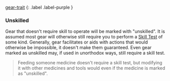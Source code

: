
[gear-trait](Game/Core/Gear#Traits)
{: .label .label-purple }

### Unskilled
Gear that doesn't require skill to operate will be marked with "unskilled". It is assumed most gear will otherwise still require you to perform a [Skill Test](Game/Core/Terminology#Skill%20Test) of some kind. Generally, gear facilitates or aids with actions that would otherwise be impossible, it doesn't make them guaranteed. Even gear marked as unskilled may, if used in unorthodox ways, still require a skill test.

> Feeding someone medicine doesn't require a skill test, but modifying it with other medicines and tools would even if the medicine is marked as "unskilled".

